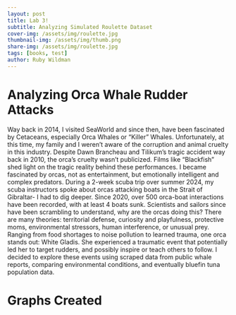 ```yaml
---
layout: post
title: Lab 3!
subtitle: Analyzing Simulated Roulette Dataset
cover-img: /assets/img/roulette.jpg
thumbnail-img: /assets/img/thumb.png
share-img: /assets/img/roulette.jpg
tags: [books, test]
author: Ruby Wildman
---
```



# Analyzing Orca Whale Rudder Attacks

Way back in 2014, I visited SeaWorld and since then, have been fascinated by Cetaceans, especially Orca Whales or “Killer” Whales. Unfortunately, at this time, my family and I weren’t aware of the corruption and animal cruelty in this industry. Despite Dawn Brancheau and Tilikum’s tragic accident way back in 2010, the orca’s cruelty wasn’t publicized. Films like “Blackfish” shed light on the tragic reality behind these performances. I became fascinated by orcas, not as entertainment, but emotionally intelligent and complex predators. 
During a 2-week scuba trip over summer 2024, my scuba instructors spoke about orcas attacking boats in the Strait of Gibraltar- I had to dig deeper. Since 2020, over 500 orca-boat interactions have been recorded, with at least 4 boats sunk. Scientists and sailors since have been scrambling to understand, why are the orcas doing this? 
There are many theories: territorial defense, curiosity and playfulness, protective moms, environmental stressors, human interference, or unusual prey. Ranging from food shortages to noise pollution to learned trauma, one orca stands out: White Gladis. She experienced a traumatic event that potentially led her to target rudders, and possibly inspire or teach others to follow. I decided to explore these events using scraped data from public whale reports, comparing environmental conditions, and eventually bluefin tuna population data.


# Graphs Created 

<head>
  <script src="https://cdn.jsdelivr.net/npm/vega@5"></script>
  <script src="https://cdn.jsdelivr.net/npm/vega-lite@5"></script>
  <script src="https://cdn.jsdelivr.net/npm/vega-embed@6"></script>
</head>

<div id="vis"></div>

<script type="text/javascript">
  var spec = "https://raw.githubusercontent.com/vega/vega/master/docs/examples/bar-chart.vg.json";
  vegaEmbed('#vis', /Users/rubywildman/AOD/Pandas/Final Project /orca_contact_vs_wind_speed.json).then(function(result) {
    // Access the Vega view instance (https://vega.github.io/vega/docs/api/view/) as result.view
  }).catch(console.error);
</script>